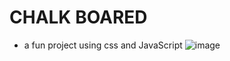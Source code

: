 # CHALK BOARED
- a fun project using css and JavaScript
![image](https://media.giphy.com/media/SsBEkRpGHO9kiZyAJy/giphy.gif)
